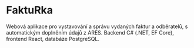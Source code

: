 # FaktuRka
Webová aplikace pro vystavování a správu vydaných faktur a odběratelů, s automatickým doplněním údajů z ARES. Backend C# (.NET, EF Core), frontend React, databáze PostgreSQL.

